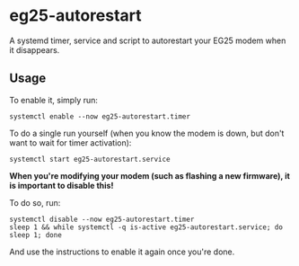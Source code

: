 # eg25-autorestart

A systemd timer, service and script to autorestart your EG25 modem when it disappears.

## Usage

To enable it, simply run:

```
systemctl enable --now eg25-autorestart.timer
```

To do a single run yourself (when you know the modem is down, but don't want to wait for timer activation):

```
systemctl start eg25-autorestart.service
```

**When you're modifying your modem (such as flashing a new firmware), it is important to disable this!**

To do so, run:

```
systemctl disable --now eg25-autorestart.timer
sleep 1 && while systemctl -q is-active eg25-autorestart.service; do sleep 1; done
```

And use the instructions to enable it again once you're done.

